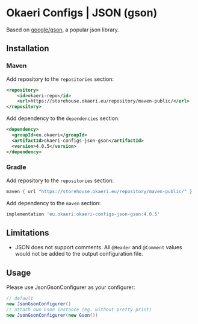 # Okaeri Configs | JSON (gson)

Based on [google/gson](https://github.com/google/gson), a popular json library.

## Installation

### Maven

Add repository to the `repositories` section:

```xml
<repository>
    <id>okaeri-repo</id>
    <url>https://storehouse.okaeri.eu/repository/maven-public/</url>
</repository>
```

Add dependency to the `dependencies` section:

```xml
<dependency>
  <groupId>eu.okaeri</groupId>
  <artifactId>okaeri-configs-json-gson</artifactId>
  <version>4.0.5</version>
</dependency>
```

### Gradle

Add repository to the `repositories` section:

```groovy
maven { url "https://storehouse.okaeri.eu/repository/maven-public/" }
```

Add dependency to the `maven` section:

```groovy
implementation 'eu.okaeri:okaeri-configs-json-gson:4.0.5'
```

## Limitations

- JSON does not support comments. All `@Header` and `@Comment` values would not be added to the output configuration file.

## Usage

Please use JsonGsonConfigurer as your configurer:

```java
// default
new JsonGsonConfigurer()
// attach own Gson instance (eg. without pretty print)
new JsonGsonConfigurer(new Gson())
```
